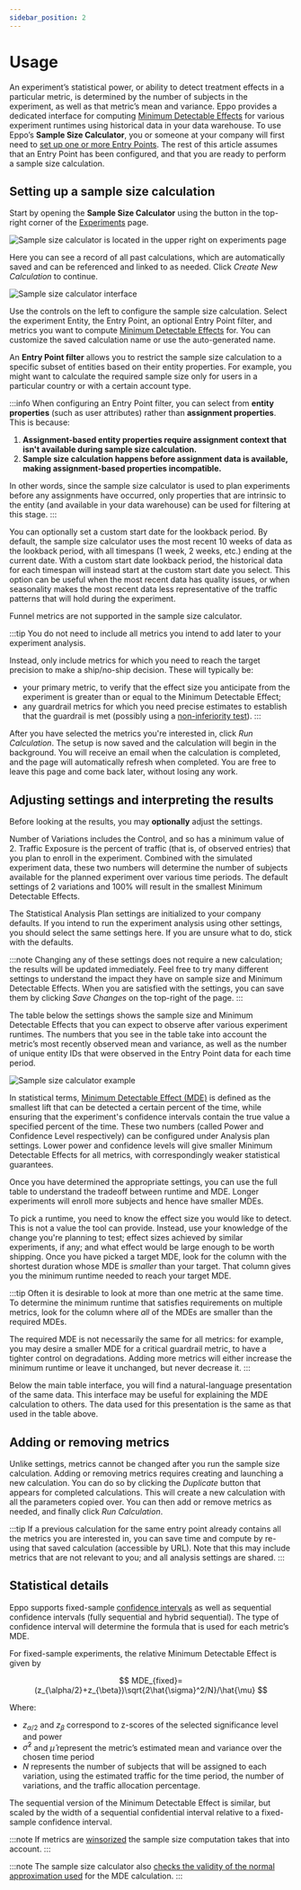 ```yaml
---
sidebar_position: 2
---
```


# Usage

An experiment’s statistical power, or ability to detect treatment effects in a particular metric, is determined by the number of subjects in the experiment, as well as that metric’s mean and variance. Eppo provides a dedicated interface for computing [Minimum Detectable Effects](/statistics/sample-size-calculator/mde) for various experiment runtimes using historical data in your data warehouse. To use Eppo’s **Sample Size Calculator**, you or someone at your company will first need to [set up one or more Entry Points](/statistics/sample-size-calculator/setup#creating-entry-points). The rest of this article assumes that an Entry Point has been configured, and that you are ready to perform a sample size calculation.

## Setting up a sample size calculation

Start by opening the **Sample Size Calculator** using the button in the top-right corner of the [Experiments](https://eppo.cloud/experiment-analysis) page.

![Sample size calculator is located in the upper right on experiments page](/img/planning-experiments/sample_size_calculator_homepage.png)

Here you can see a record of all past calculations, which are automatically saved and can be referenced and linked to as needed. Click _Create New Calculation_ to continue.

![Sample size calculator interface](/img/planning-experiments/on_demand_sample_size_calculator_interface.png)

Use the controls on the left to configure the sample size calculation. Select the experiment Entity, the Entry Point, an optional Entry Point filter, and metrics you want to compute [Minimum Detectable Effects](/statistics/sample-size-calculator/mde) for. You can customize the saved calculation name or use the auto-generated name.

An **Entry Point filter** allows you to restrict the sample size calculation to a specific subset of entities based on their entity properties. For example, you might want to calculate the required sample size only for users in a particular country or with a certain account type.

:::info 
When configuring an Entry Point filter, you can select from **entity properties** (such as user attributes) rather than **assignment properties**. This is because:

1. **Assignment-based entity properties require assignment context that isn't available during sample size calculation.**
2. **Sample size calculation happens before assignment data is available, making assignment-based properties incompatible.**

In other words, since the sample size calculator is used to plan experiments before any assignments have occurred, only properties that are intrinsic to the entity (and available in your data warehouse) can be used for filtering at this stage.
:::


You can optionally set a custom start date for the lookback period. By default, the sample size calculator uses the most recent 10 weeks of data as the lookback period, with all timespans (1 week, 2 weeks, etc.) ending at the current date. With a custom start date lookback period, the historical data for each timespan will instead start at the custom start date you select. This option can be useful when the most recent data has quality issues, or when seasonality makes the most recent data less representative of the traffic patterns that will hold during the experiment.

Funnel metrics are not supported in the sample size calculator.

:::tip
You do not need to include all metrics you intend to add later to your experiment analysis.

Instead, only include metrics for which you need to reach the target precision to make a ship/no-ship decision. These will typically be:
- your primary metric, to verify that the effect size you anticipate from the experiment is greater than or equal to the Minimum Detectable Effect;
- any guardrail metrics for which you need precise estimates to establish that the guardrail is met (possibly using a [non-inferiority test](/guides/advanced-experimentation/non-inferiority-tests)).
:::

After you have selected the metrics you're interested in, click _Run Calculation_. The setup is now saved and the calculation will begin in the background. You will receive an email when the calculation is completed, and the page will automatically refresh when completed. You are free to leave this page and come back later, without losing any work.

## Adjusting settings and interpreting the results

Before looking at the results, you may **optionally** adjust the settings.

Number of Variations includes the Control, and so has a minimum value of 2. Traffic Exposure is the percent of traffic (that is, of observed entries) that you plan to enroll in the experiment. Combined with the simulated experiment data, these two numbers will determine the number of subjects available for the planned experiment over various time periods. The default settings of 2 variations and 100% will result in the smallest Minimum Detectable Effects.

The Statistical Analysis Plan settings are initialized to your company defaults. If you intend to run the experiment analysis using other settings, you should select the same settings here. If you are unsure what to do, stick with the defaults.

:::note
Changing any of these settings does not require a new calculation; the results will be updated immediately. Feel free to try many different settings to understand the impact they have on sample size and Minimum Detectable Effects. When you are satisfied with the settings, you can save them by clicking _Save Changes_ on the top-right of the page.
:::

The table below the settings shows the sample size and Minimum Detectable Effects that you can expect to observe after various experiment runtimes. The numbers that you see in the table take into account the metric’s most recently observed mean and variance, as well as the number of unique entity IDs that were observed in the Entry Point data for each time period.

![Sample size calculator example](/img/planning-experiments/on_demand_sample_size_calculator_example.png)

In statistical terms, [Minimum Detectable Effect (MDE)](/statistics/sample-size-calculator/mde) is defined as the smallest lift that can be detected a certain percent of the time, while ensuring that the experiment's confidence intervals contain the true value a specified percent of the time. These two numbers (called Power and Confidence Level respectively) can be configured under Analysis plan settings. Lower power and confidence levels will give smaller Minimum Detectable Effects for all metrics, with correspondingly weaker statistical guarantees.

Once you have determined the appropriate settings, you can use the full table to understand the tradeoff between runtime and MDE. Longer experiments will enroll more subjects and hence have smaller MDEs.

To pick a runtime, you need to know the effect size you would like to detect. This is not a value the tool can provide. Instead, use your knowledge of the change you're planning to test; effect sizes achieved by similar experiments, if any; and what effect would be large enough to be worth shipping. Once you have picked a target MDE, look for the column with the shortest duration whose MDE is _smaller_ than your target. That column gives you the minimum runtime needed to reach your target MDE.

:::tip
Often it is desirable to look at more than one metric at the same time. To determine the minimum runtime that satisfies requirements on multiple metrics, look for the column where _all_ of the MDEs are smaller than the required MDEs.

The required MDE is not necessarily the same for all metrics: for example, you may desire a smaller MDE for a critical guardrail metric, to have a tighter control on degradations. Adding more metrics will either increase the minimum runtime or leave it unchanged, but never decrease it.
:::

Below the main table interface, you will find a natural-language presentation of the same data. This interface may be useful for explaining the MDE calculation to others. The data used for this presentation is the same as that used in the table above.

## Adding or removing metrics

Unlike settings, metrics cannot be changed after you run the sample size calculation. Adding or removing metrics requires creating and launching a new calculation. You can do so by clicking the _Duplicate_ button that appears for completed calculations. This will create a new calculation with all the parameters copied over. You can then add or remove metrics as needed, and finally click _Run Calculation_.

:::tip
If a previous calculation for the same entry point already contains all the metrics you are interested in, you can save time and compute by re-using that saved calculation (accessible by URL). Note that this may include metrics that are not relevant to you; and all analysis settings are shared.
:::

## Statistical details

Eppo supports fixed-sample [confidence intervals](/statistics/confidence-intervals) as well as sequential confidence intervals (fully sequential and hybrid sequential). The type of confidence interval will determine the formula that is used for each metric’s MDE.

For fixed-sample experiments, the relative Minimum Detectable Effect is given by

$$
MDE_{fixed}=(z_{\alpha/2}+z_{\beta})\sqrt{2\hat{\sigma}^2/N}/\hat{\mu}
$$

Where:

- $z_{\alpha/2}$ and $z_\beta$ correspond to z-scores of the selected significance level and power
- $\hat{\sigma}^2$ and $\hat{\mu}$ represent the metric’s estimated mean and variance over the chosen time period
- $N$ represents the number of subjects that will be assigned to each variation, using the estimated traffic for the time period, the number of variations, and the traffic allocation percentage.

The sequential version of the Minimum Detectable Effect is similar, but scaled by the width of a sequential confidential interval relative to a fixed-sample confidence interval.

:::note
If metrics are [winsorized](/guides/advanced-experimentation/running-well-powered-experiments/#handling-outliers-using-winsorization) the sample size computation takes that into account. 
:::

:::note
The sample size calculator also [checks the validity of the normal approximation used](/statistics/confidence-intervals/#estimating-lift) for the MDE calculation.
:::